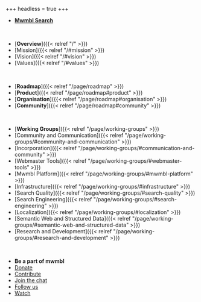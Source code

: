 +++
headless = true
+++

- [**Mwmbl Search**](https://mwmbl.org)

<br>

- [**Overview**]({{< relref "/" >}})
- [Mission]({{< relref "/#mission" >}})
- [Vision]({{< relref "/#vision" >}})
- [Values]({{< relref "/#values" >}})

<br>

- [**Roadmap**]({{< relref "/page/roadmap" >}})
- [**Product**]({{< relref "/page/roadmap#product" >}})
- [**Organisation**]({{< relref "/page/roadmap#organisation" >}})
- [**Community**]({{< relref "/page/roadmap#community" >}})

<br>

- [**Working Groups**]({{< relref "/page/working-groups" >}})
- [Community and Communication]({{< relref "/page/working-groups/#community-and-communication" >}})
- [Incorporation]({{< relref "/page/working-groups/#communication-and-community" >}})
- [Webmaster Tools]({{< relref "/page/working-groups/#webmaster-tools" >}})
- [Mwmbl Platform]({{< relref "/page/working-groups/#mwmbl-platform" >}})
- [Infrastructure]({{< relref "/page/working-groups/#infrastructure" >}})
- [Search Quality]({{< relref "/page/working-groups/#search-quality" >}})
- [Search Engineering]({{< relref "/page/working-groups/#search-engineering" >}})
- [Localization]({{< relref "/page/working-groups/#localization" >}})
- [Semantic Web and Structured Data]({{< relref "/page/working-groups/#semantic-web-and-structured-data" >}})
- [Research and Development]({{< relref "/page/working-groups/#research-and-development" >}})

<br>

- **Be a part of mwmbl**
- [Donate](https://opencollective.com/mwmbl)
- [Contribute](https://github.com/mwmbl)
- [Join the chat](https://matrix.to/#/#mwmbl:matrix.org)
- [Follow us](https://twitter.com/mwmblorg)
- [Watch](https://www.youtube.com/@mwmbl)
